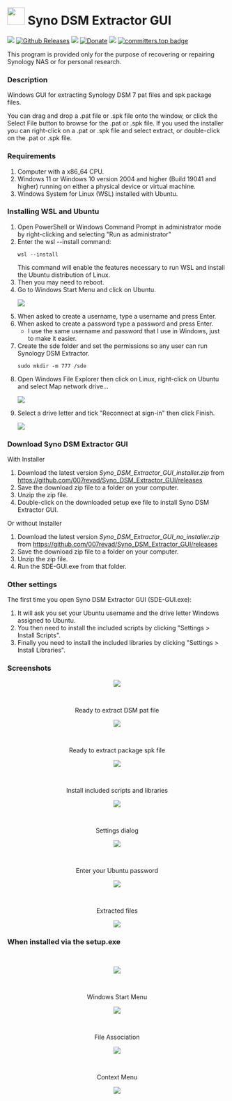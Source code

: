 # <img src="images/icon.png" width="40"> Syno DSM Extractor GUI

<a href="https://github.com/007revad/Syno_DSM_Extractor_GUI/releases"><img src="https://img.shields.io/github/release/007revad/Syno_DSM_Extractor_GUI.svg"></a>
[![Github Releases](https://img.shields.io/github/downloads/007revad/Syno_DSM_Extractor_GUI/total.svg)](https://github.com/007revad/Syno_DSM_Extractor_GUI/releases)
<a href="https://hits.seeyoufarm.com"><img src="https://hits.seeyoufarm.com/api/count/incr/badge.svg?url=https%3A%2F%2Fgithub.com%2F007revad%2FSyno_DSM_Extractor_GUI&count_bg=%2379C83D&title_bg=%23555555&icon=&icon_color=%23E7E7E7&title=views&edge_flat=false"/></a>
[![Donate](https://img.shields.io/badge/Donate-PayPal-green.svg)](https://www.paypal.com/paypalme/007revad)
[![](https://img.shields.io/static/v1?label=Sponsor&message=%E2%9D%A4&logo=GitHub&color=%23fe8e86)](https://github.com/sponsors/007revad)
[![committers.top badge](https://user-badge.committers.top/australia/007revad.svg)](https://user-badge.committers.top/australia/007revad)

This program is provided only for the purpose of recovering or repairing Synology NAS or for personal research.

### Description

Windows GUI for extracting Synology DSM 7 pat files and spk package files.

You can drag and drop a .pat file or .spk file onto the window, or click the Select File button to browse for the .pat or .spk file. If you used the installer you can right-click on a .pat or .spk file and select extract, or double-click on the .pat or .spk file.

### Requirements

1. Computer with a x86_64 CPU.
2. Windows 11 or Windows 10 version 2004 and higher (Build 19041 and higher) running on either a physical device or virtual machine.
3. Windows System for Linux (WSL) installed with Ubuntu.

### Installing WSL and Ubuntu

1. Open PowerShell or Windows Command Prompt in administrator mode by right-clicking and selecting "Run as administrator"
2. Enter the wsl --install command:
    ```
    wsl --install
    ```
    This command will enable the features necessary to run WSL and install the Ubuntu distribution of Linux.
3. Then you may need to reboot.
4. Go to Windows Start Menu and click on Ubuntu.
    <p align="left"><img src="/images/open-ubuntu.png"></p>
5. When asked to create a username, type a username and press Enter.
6. When asked to create a password type a password and press Enter.
    - I use the same username and password that I use in Windows, just to make it easier.
7. Create the sde folder and set the permissions so any user can run Synology DSM Extractor.
    ```
    sudo mkdir -m 777 /sde
    ```
8. Open Windows File Explorer then click on Linux, right-click on Ubuntu and select Map network drive...
    <p align="left"><img src="/images/map-step1.png"></p>
9. Select a drive letter and tick "Reconnect at sign-in" then click Finish.
    <p align="left"><img src="/images/map-step2.png"></p>

### Download Syno DSM Extractor GUI

With Installer

1. Download the latest version _Syno_DSM_Extractor_GUI_installer.zip_ from https://github.com/007revad/Syno_DSM_Extractor_GUI/releases
2. Save the download zip file to a folder on your computer.
3. Unzip the zip file.
4. Double-click on the downloaded setup exe file to install Syno DSM Extractor GUI.

Or without Installer

1. Download the latest version _Syno_DSM_Extractor_GUI_no_installer.zip_ from https://github.com/007revad/Syno_DSM_Extractor_GUI/releases
2. Save the download zip file to a folder on your computer.
3. Unzip the zip file.
4. Run the SDE-GUI.exe from that folder.

### Other settings

The first time you open Syno DSM Extractor GUI (SDE-GUI.exe):
1. It will ask you set your Ubuntu username and the drive letter Windows assigned to Ubuntu.
2. You then need to install the included scripts by clicking "Settings > Install Scripts".
3. Finally you need to install the included libraries by clicking "Settings > Install Libraries".

### Screenshots

<!--- <p align="center">Description of image goes here</p> --->
<p align="center"><img src="/images/about.png"></p>

<br>

<p align="center">Ready to extract DSM pat file</p>
<p align="center"><img src="/images/gui.png"></p>

<br>

<p align="center">Ready to extract package spk file</p>
<p align="center"><img src="/images/gui-spk.png"></p>

<br>

<p align="center">Install included scripts and libraries</p>
<p align="center"><img src="/images/install.png"></p>

<br>

<p align="center">Settings dialog</p>
<p align="center"><img src="/images/settings.png"></p>

<br>

<p align="center">Enter your Ubuntu password</p>
<p align="center"><img src="/images/sudo_pwd.png"></p>

<br>

<p align="center">Extracted files</p>
<p align="center"><img src="/images/extracted.png"></p>

### When installed via the setup.exe

<br>

<!--- <p align="center">Description of image goes here</p> --->
<p align="center"><img src="/images/setup-finished.png"></p>

<br>

<p align="center">Windows Start Menu</p>
<p align="center"><img src="/images/windows-start-menu.png"></p>

<br>

<p align="center">File Association</p>
<p align="center"><img src="/images/file-association.png"></p>

<br>

<p align="center">Context Menu</p>
<p align="center"><img src="/images/context-menu.png"></p>

